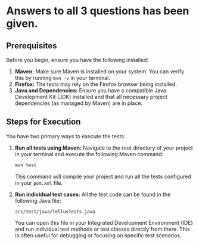 # Answers to all 3 questions has been given.

## Prerequisites

Before you begin, ensure you have the following installed:

1.  **Maven:** Make sure Maven is installed on your system. You can verify this by running `mvn -v` in your terminal.
2.  **Firefox:** The tests may rely on the Firefox browser being installed.
3.  **Java and Dependencies:** Ensure you have a compatible Java Development Kit (JDK) installed and that all necessary project dependencies (as managed by Maven) are in place.

## Steps for Execution

You have two primary ways to execute the tests:

1.  **Run all tests using Maven:**
    Navigate to the root directory of your project in your terminal and execute the following Maven command:
    ```bash
    mvn test
    ```
    This command will compile your project and run all the tests configured in your `pom.xml` file.

2.  **Run individual test cases:**
    All the test code can be found in the following Java file:
    ```
    src/test/java/TellusTests.java
    ```
    You can open this file in your Integrated Development Environment (IDE) and run individual test methods or test classes directly from there. This is often useful for debugging or focusing on specific test scenarios.

